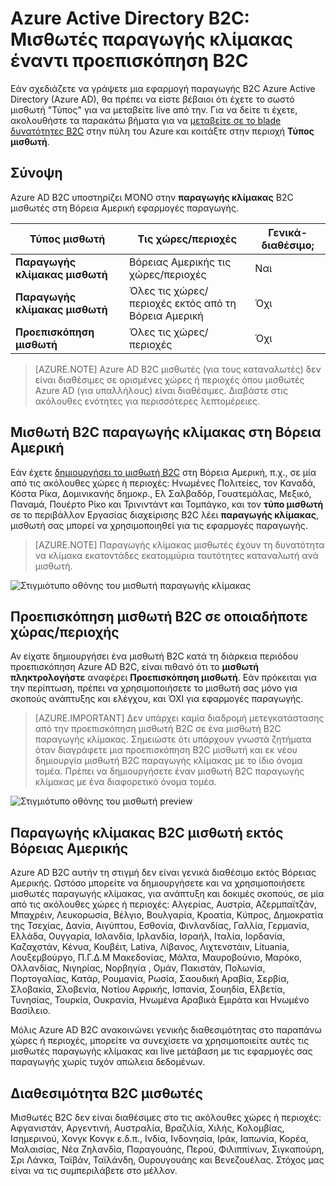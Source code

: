 <properties
    pageTitle="Azure Active Directory B2C: Μισθωτές παραγωγής κλίμακας έναντι προεπισκόπηση B2C | Microsoft Azure"
    description="Ένα θέμα για τους τύπους Azure Active Directory B2C μισθωτές"
    services="active-directory-b2c"
    documentationCenter=""
    authors="swkrish"
    manager="mbaldwin"
    editor="bryanla"/>

<tags
    ms.service="active-directory-b2c"
    ms.workload="identity"
    ms.tgt_pltfrm="na"
    ms.devlang="na"
    ms.topic="article"
    ms.date="08/30/2016"
    ms.author="swkrish"/>

# <a name="azure-active-directory-b2c-production-scale-vs-preview-b2c-tenants"></a>Azure Active Directory B2C: Μισθωτές παραγωγής κλίμακας έναντι προεπισκόπηση B2C

Εάν σχεδιάζετε να γράψετε μια εφαρμογή παραγωγής B2C Azure Active Directory (Azure AD), θα πρέπει να είστε βέβαιοι ότι έχετε το σωστό μισθωτή "Τύπος" για να μεταβείτε live από την. Για να δείτε τι έχετε, ακολουθήστε τα παρακάτω βήματα για να [μεταβείτε σε το blade δυνατότητες B2C](active-directory-b2c-app-registration.md#navigate-to-the-b2c-features-blade) στην πύλη του Azure και κοιτάξτε στην περιοχή **Τύπος μισθωτή**.

## <a name="summary"></a>Σύνοψη

Azure AD B2C υποστηρίζει ΜΌΝΟ στην **παραγωγής κλίμακας** B2C μισθωτές στη Βόρεια Αμερική εφαρμογές παραγωγής.

| Τύπος μισθωτή | Τις χώρες/περιοχές | Γενικά-διαθέσιμο; |
| ----------- | -------------- | --------------------- |
| **Παραγωγής κλίμακας μισθωτή** | Βόρειας Αμερικής τις χώρες/περιοχές | Ναι |
| **Παραγωγής κλίμακας μισθωτή** | Όλες τις χώρες/περιοχές εκτός από τη Βόρεια Αμερική | Όχι |
| **Προεπισκόπηση μισθωτή** | Όλες τις χώρες/περιοχές | Όχι |

> [AZURE.NOTE]
Azure AD B2C μισθωτές (για τους καταναλωτές) δεν είναι διαθέσιμες σε ορισμένες χώρες ή περιοχές όπου μισθωτές Azure AD (για υπαλλήλους) είναι διαθέσιμες. Διαβάστε στις ακόλουθες ενότητες για περισσότερες λεπτομέρειες.

## <a name="production-scale-b2c-tenant-in-north-america"></a>Μισθωτή B2C παραγωγής κλίμακας στη Βόρεια Αμερική

Εάν έχετε [δημιουργήσει το μισθωτή B2C](active-directory-b2c-get-started.md) στη Βόρεια Αμερική, π.χ., σε μία από τις ακόλουθες χώρες ή περιοχές: Ηνωμένες Πολιτείες, τον Καναδά, Κόστα Ρίκα, Δομινικανής δημοκρ., Ελ Σαλβαδόρ, Γουατεμάλας, Μεξικό, Παναμά, Πουέρτο Ρίκο και Τρινιντάντ και Τομπάγκο, και τον **τύπο μισθωτή** σε το περιβάλλον Εργασίας διαχείρισης B2C λέει **παραγωγής κλίμακας**, μισθωτή σας μπορεί να χρησιμοποιηθεί για τις εφαρμογές παραγωγής.

> [AZURE.NOTE]
Παραγωγής κλίμακας μισθωτές έχουν τη δυνατότητα να κλίμακα εκατοντάδες εκατομμύρια ταυτότητες καταναλωτή ανά μισθωτή.

![Στιγμιότυπο οθόνης του μισθωτή παραγωγής κλίμακας](./media/active-directory-b2c-reference-tenant-type/production-scale-b2c-tenant.png)

## <a name="preview-b2c-tenant-in-any-countryregion"></a>Προεπισκόπηση μισθωτή B2C σε οποιαδήποτε χώρας/περιοχής

Αν είχατε δημιουργήσει ένα μισθωτή B2C κατά τη διάρκεια περιόδου προεπισκόπηση Azure AD B2C, είναι πιθανό ότι το **μισθωτή πληκτρολογήστε** αναφέρει **Προεπισκόπηση μισθωτή**. Εάν πρόκειται για την περίπτωση, πρέπει να χρησιμοποιήσετε το μισθωτή σας μόνο για σκοπούς ανάπτυξης και ελέγχου, και ΌΧΙ για εφαρμογές παραγωγής.

> [AZURE.IMPORTANT]
Δεν υπάρχει καμία διαδρομή μετεγκατάστασης από την προεπισκόπηση μισθωτή B2C σε ένα μισθωτή B2C παραγωγής κλίμακας. Σημειώστε ότι υπάρχουν γνωστά ζητήματα όταν διαγράφετε μια προεπισκόπηση B2C μισθωτή και εκ νέου δημιουργία μισθωτή B2C παραγωγής κλίμακας με το ίδιο όνομα τομέα. Πρέπει να δημιουργήσετε έναν μισθωτή B2C παραγωγής κλίμακας με ένα διαφορετικό όνομα τομέα.

![Στιγμιότυπο οθόνης του μισθωτή preview](./media/active-directory-b2c-reference-tenant-type/preview-b2c-tenant.png)

## <a name="production-scale-b2c-tenant-outside-of-north-america"></a>Παραγωγής κλίμακας B2C μισθωτή εκτός Βόρειας Αμερικής

Azure AD B2C αυτήν τη στιγμή δεν είναι γενικά διαθέσιμο εκτός Βόρειας Αμερικής. Ωστόσο μπορείτε να δημιουργήσετε και να χρησιμοποιήσετε μισθωτές παραγωγής κλίμακας, για ανάπτυξη και δοκιμές σκοπούς, σε μία από τις ακόλουθες χώρες ή περιοχές: Αλγερίας, Αυστρία, Αζερμπαϊτζάν, Μπαχρέιν, Λευκορωσία, Βέλγιο, Βουλγαρία, Κροατία, Κύπρος, Δημοκρατία της Τσεχίας, Δανία, Αιγύπτου, Εσθονία, Φινλανδίας, Γαλλία, Γερμανία, Ελλάδα, Ουγγαρία, Ισλανδία, Ιρλανδία, Ισραήλ, Ιταλία, Ιορδανία, Καζαχστάν, Κένυα, Κουβέιτ, Lativa, Λίβανος, Λιχτενστάιν, Lituania, Λουξεμβούργο, Π.Γ.Δ.Μ Μακεδονίας, Μάλτα, Μαυροβούνιο, Μαρόκο, Ολλανδίας, Νιγηρίας, Νορβηγία , Ομάν, Πακιστάν, Πολωνία, Πορτογαλίας, Κατάρ, Ρουμανία, Ρωσία, Σαουδική Αραβία, Σερβία, Σλοβακία, Σλοβενία, Νοτίου Αφρικής, Ισπανία, Σουηδία, Ελβετία, Τυνησίας, Τουρκία, Ουκρανία, Ηνωμένα Αραβικά Εμιράτα και Ηνωμένο Βασίλειο.

Μόλις Azure AD B2C ανακοινώνει γενικής διαθεσιμότητας στο παραπάνω χώρες ή περιοχές, μπορείτε να συνεχίσετε να χρησιμοποιείτε αυτές τις μισθωτές παραγωγής κλίμακας και live μετάβαση με τις εφαρμογές σας παραγωγής χωρίς τυχόν απώλεια δεδομένων.

## <a name="availability-of-b2c-tenants"></a>Διαθεσιμότητα B2C μισθωτές

Μισθωτές B2C δεν είναι διαθέσιμες στο τις ακόλουθες χώρες ή περιοχές: Αφγανιστάν, Αργεντινή, Αυστραλία, Βραζιλία, Χιλής, Κολομβίας, Ισημερινού, Χονγκ Κονγκ ε.δ.π., Ινδία, Ινδονησία, Ιράκ, Ιαπωνία, Κορέα, Μαλαισίας, Νέα Ζηλανδία, Παραγουάης, Περού, Φιλιππίνων, Σιγκαπούρη, Σρι Λάνκα, Ταϊβάν, Ταϊλάνδη, Ουρουγουάης και Βενεζουέλας. Στόχος μας είναι να τις συμπεριλάβετε στο μέλλον.
